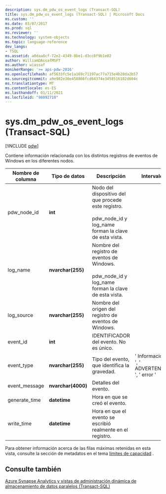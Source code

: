 ```yaml
---
description: sys.dm_pdw_os_event_logs (Transact-SQL)
title: sys.dm_pdw_os_event_logs (Transact-SQL) | Microsoft Docs
ms.custom: ''
ms.date: 03/07/2017
ms.prod: sql
ms.reviewer: ''
ms.technology: system-objects
ms.topic: language-reference
dev_langs:
- TSQL
ms.assetid: a0daa8cf-72e2-4349-8be1-d3cc0f9b1e02
author: WilliamDAssafMSFT
ms.author: wiassaf
monikerRange: '>= aps-pdw-2016'
ms.openlocfilehash: af5633fc5e1a169c71197ac77a715e4b28da2b57
ms.sourcegitcommit: a9e982e30e458866fcd64374e3458516182d604c
ms.translationtype: MT
ms.contentlocale: es-ES
ms.lasthandoff: 01/11/2021
ms.locfileid: "98092710"
---
```

# <a name="sysdm_pdw_os_event_logs-transact-sql"></a>sys.dm_pdw_os_event_logs (Transact-SQL)
[!INCLUDE [pdw](../../includes/applies-to-version/pdw.md)]

  Contiene información relacionada con los distintos registros de eventos de Windows en los diferentes nodos.  
  
|Nombre de columna|Tipo de datos|Descripción|Intervalo|  
|-----------------|---------------|-----------------|-----------|  
|pdw_node_id|**int**|Nodo del dispositivo del que procede este registro.<br /><br /> pdw_node_id y log_name forman la clave de esta vista.||  
|log_name|**nvarchar(255)**|Nombre del registro de eventos de Windows.<br /><br /> pdw_node_id y log_name forman la clave de esta vista.||  
|log_source|**nvarchar(255)**|Nombre del origen del registro de eventos de Windows.||  
|event_id|**int**|IDENTIFICADOR del evento. No es único.||  
|event_type|**nvarchar(255)**|Tipo del evento, que identifica la gravedad.|' Información ', ' ADVERTENCIA ', ' error '|  
|event_message|**nvarchar(4000)**|Detalles del evento.||  
|generate_time|**datetime**|Hora en que se creó el evento.||  
|write_time|**datetime**|Hora en que el evento se escribió realmente en el registro.||  
  
 Para obtener información acerca de las filas máximas retenidas en esta vista, consulte la sección de metadatos en el tema [límites de capacidad](/azure/sql-data-warehouse/sql-data-warehouse-service-capacity-limits#metadata) . 
  
## <a name="see-also"></a>Consulte también  
 [Azure Synapse Analytics y vistas de administración dinámica de almacenamiento de datos paralelos &#40;Transact-SQL&#41;](../../relational-databases/system-dynamic-management-views/sql-and-parallel-data-warehouse-dynamic-management-views.md)  
  
  
